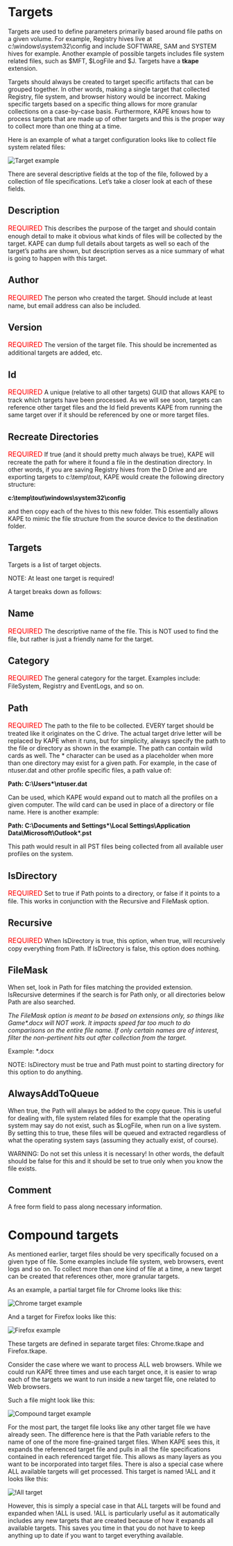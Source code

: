 # Targets

Targets are used to define parameters primarily based around file paths on a given volume. For example, Registry hives live at c:\windows\system32\config and include SOFTWARE, SAM and SYSTEM hives for example. Another example of possible targets includes file system related files, such as $MFT, $LogFile and $J. Targets have a **tkape** extension.

Targets should always be created to target specific artifacts that can be grouped together. In other words, making a single target that collected Registry, file system, and browser history would be incorrect. Making specific targets based on a specific thing allows for more granular collections on a case-by-case basis. Furthermore, KAPE knows how to process targets that are made up of other targets and this is the proper way to collect more than one thing at a time.

Here is an example of what a target configuration looks like to collect file system related files:

![Target example](https://raw.githubusercontent.com/EricZimmerman/KapeDocs/master/Pictures/TargetExample.jpg)

There are several descriptive fields at the top of the file, followed by a collection of file specifications. Let’s take a closer look at each of these fields.

## Description
<font size="3" color="red">REQUIRED</font>
This describes the purpose of the target and should contain enough detail to make it obvious what
kinds of files will be collected by the target. KAPE can dump full details about targets as well so
each of the target’s paths are shown, but description serves as a nice summary of what is going to
happen with this target.

## Author
<font size="3" color="red">REQUIRED</font>
The person who created the target. Should include at least name, but email address can also be included.

## Version
<font size="3" color="red">REQUIRED</font>
The version of the target file. This should be incremented as additional targets are added, etc.

## Id
<font size="3" color="red">REQUIRED</font>
A unique (relative to all other targets) GUID that allows KAPE to track which targets have been processed. As we will see soon, targets can reference other target files and the Id field prevents KAPE from running the same target over if it should be referenced by one or more target files.

## Recreate Directories
<font size="3" color="red">REQUIRED</font>
If true (and it should pretty much always be true), KAPE will recreate the path for where it found a file in the destination directory. In other words, if you are saving Registry hives from the D Drive and are exporting targets to c:\temp\tout, KAPE would create the following directory structure:

**c:\temp\tout\windows\system32\config**

and then copy each of the hives to this new folder. This essentially allows KAPE to mimic the file structure from the source device to the destination folder.

## Targets
Targets is a list of target objects. 

NOTE: At least one target is required!

A target breaks down as follows:

## Name
<font size="3" color="red">REQUIRED</font>
The descriptive name of the file. This is NOT used to find the file, but rather is just a friendly
name for the target.

## Category
<font size="3" color="red">REQUIRED</font>
The general category for the target. Examples include: FileSystem, Registry and EventLogs, and so on.

## Path
<font size="3" color="red">REQUIRED</font>
The path to the file to be collected. EVERY target should be treated like it originates on the C drive. The actual target drive letter will be replaced by KAPE when it runs, but for simplicity, always specify the path to the file or directory as shown in the example. The path can contain wild cards as well. The * character can be used as a placeholder when more than one directory may exist for a given path. For example, in the case of ntuser.dat and
other profile specific files, a path value of:

**Path: C:\Users\*\ntuser.dat**

Can be used, which KAPE would expand out to match all the profiles on a given computer. The wild card can be used in place of a directory or file name. Here is another example: 

**Path: C:\Documents and Settings\*\Local Settings\Application Data\Microsoft\Outlook\*.pst**

This path would result in all PST files being collected from all available user profiles on the system.

## IsDirectory
<font size="3" color="red">REQUIRED</font>
Set to true if Path points to a directory, or false if it points to a file. This works in conjunction with the Recursive and FileMask option.

## Recursive
<font size="3" color="red">REQUIRED</font>
When IsDirectory is true, this option, when true, will recursively copy everything from Path. If IsDirectory is false, this option does nothing.

## FileMask
When set, look in Path for files matching the provided extension. IsRecursive determines if the search is for Path only, or all directories below Path are also searched.

_The FileMask option is meant to be based on extensions only, so things like Game*.docx will NOT work. It impacts speed far too much to do comparisons on the entire file name. If only certain names are of interest, filter the non-pertinent hits out after collection from the target._

Example: *.docx

NOTE: IsDirectory must be true and Path must point to starting directory for this option to do anything.

## AlwaysAddToQueue
When true, the Path will always be added to the copy queue. This is useful for dealing with,
file system related files for example that the operating system may say do not exist, such as
$LogFile, when run on a live system. By setting this to true, these files will be queued and
extracted regardless of what the operating system says (assuming they actually exist, of course).

WARNING: Do not set this unless it is necessary! In other words, the default should be false for this and it should be set to true only when you know the file exists.

## Comment
A free form field to pass along necessary information.



# Compound targets
As mentioned earlier, target files should be very specifically focused on a given type of file. Some examples include file system, web browsers, event logs and so on. To collect more than one kind of file at a time, a new target can be created that references other, more granular targets. 

As an example, a partial target file for Chrome looks like this:

![Chrome target example](https://raw.githubusercontent.com/EricZimmerman/KapeDocs/master/Pictures/ChromeTargetExample.jpg)

And a target for Firefox looks like this:

![Firefox example](https://raw.githubusercontent.com/EricZimmerman/KapeDocs/master/Pictures/FirefoxTargetExample.jpg)

These targets are defined in separate target files: Chrome.tkape and Firefox.tkape.

Consider the case where we want to process ALL web browsers. While we could run KAPE three times and use each target once, it is easier to wrap each of the targets we want to run inside a new target file, one related to Web browsers. 

Such a file might look like this:

![Compound target example](https://raw.githubusercontent.com/EricZimmerman/KapeDocs/master/Pictures/CompoundTargetExample.jpg)

For the most part, the target file looks like any other target file we have already seen. The difference here is that the Path variable refers to the name of one of the more fine-grained target files. When KAPE sees this, it expands the referenced target file and pulls in all the file specifications contained in each referenced target file.
This allows as many layers as you want to be incorporated into target files. There is also a special case where ALL available targets will get processed. This target is named !ALL and it looks like this:

![!All target](https://raw.githubusercontent.com/EricZimmerman/KapeDocs/master/Pictures/AllTarget.jpg)

However, this is simply a special case in that ALL targets will be found and expanded when !ALL is used. !ALL is particularly useful as it automatically includes any new targets that are created because of how it expands all available targets. This saves you time in that you do not have to keep anything up to date if you want to target everything available.


